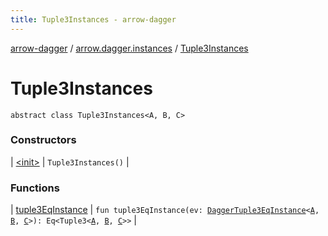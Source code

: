 ```yaml
---
title: Tuple3Instances - arrow-dagger
---
```


[arrow-dagger](../../index.html) / [arrow.dagger.instances](../index.html) / [Tuple3Instances](./index.html)

# Tuple3Instances

`abstract class Tuple3Instances<A, B, C>`

### Constructors

| [&lt;init&gt;](-init-.html) | `Tuple3Instances()` |

### Functions

| [tuple3EqInstance](tuple3-eq-instance.html) | `fun tuple3EqInstance(ev: `[`DaggerTuple3EqInstance`](../-dagger-tuple3-eq-instance/index.html)`<`[`A`](index.html#A)`, `[`B`](index.html#B)`, `[`C`](index.html#C)`>): Eq<Tuple3<`[`A`](index.html#A)`, `[`B`](index.html#B)`, `[`C`](index.html#C)`>>` |

